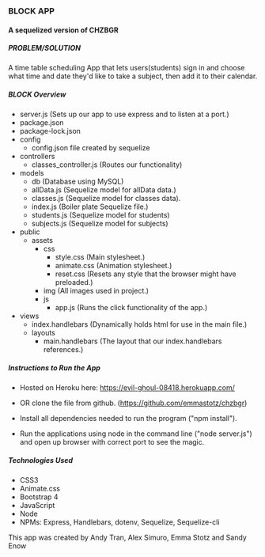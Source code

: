 ### **BLOCK APP**
#### A sequelized version of CHZBGR

##### PROBLEM/SOLUTION
A time table scheduling App that lets users(students) sign in and choose what time and date they'd like to take a subject, then add it to their calendar.

##### BLOCK Overview
* server.js (Sets up our app to use express and to listen at a port.)
* package.json
* package-lock.json
* config
  * config.json file created by sequelize
* controllers
  * classes_controller.js (Routes our functionality)
* models
  * db (Database using MySQL)
  * allData.js (Sequelize model for allData data.)
  * classes.js (Sequelize model for classes data).
  * index.js (Boiler plate Sequelize file.)
  * students.js (Sequelize model for students)
  * subjects.js (Sequelize model for subjects)
* public
  * assets
    * css
      * style.css (Main stylesheet.)
      * animate.css (Animation stylesheet.)
      * reset.css (Resets any style that the browser might have preloaded.)
    * img (All images used in project.)
    * js
      * app.js (Runs the click functionality of the app.)
* views
  * index.handlebars (Dynamically holds html for use in the main file.)
  * layouts
    * main.handlebars (The layout that our index.handlebars references.)

##### Instructions to Run the App
* Hosted on Heroku here: https://evil-ghoul-08418.herokuapp.com/

* OR clone the file from github. (https://github.com/emmastotz/chzbgr)
* Install all dependencies needed to run the program ("npm install").
* Run the applications using node in the command line ("node server.js") and open up browser with correct port to see the magic.

##### Technologies Used
* CSS3
* Animate.css
* Bootstrap 4
* JavaScript
* Node
* NPMs: Express, Handlebars, dotenv, Sequelize, Sequelize-cli

This app was created by Andy Tran, Alex Simuro, Emma Stotz and Sandy Enow